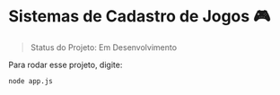 <h1>Sistemas de Cadastro de Jogos 🎮</h1>

>Status do Projeto: Em Desenvolvimento

Para rodar esse projeto, digite:
```
node app.js
```
